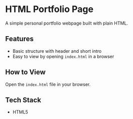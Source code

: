 # HTML Portfolio Page
A simple personal portfolio webpage built with plain HTML.

## Features
- Basic structure with header and short intro
- Easy to view by opening `index.html` in a browser

## How to View
Open the `index.html` file in your browser.

## Tech Stack
- HTML5
